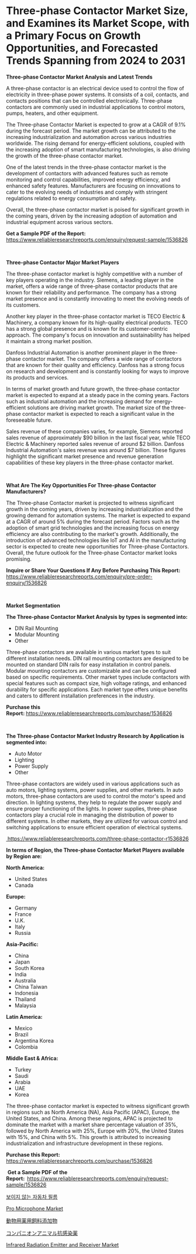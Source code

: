 <p><h1>Three-phase Contactor Market Size, and Examines its Market Scope, with a Primary Focus on Growth Opportunities, and Forecasted Trends Spanning from 2024 to 2031</h1></p><p><strong>Three-phase Contactor Market Analysis and Latest Trends</strong></p>
<p><p>A three-phase contactor is an electrical device used to control the flow of electricity in three-phase power systems. It consists of a coil, contacts, and contacts positions that can be controlled electronically. Three-phase contactors are commonly used in industrial applications to control motors, pumps, heaters, and other equipment.</p><p>The Three-phase Contactor Market is expected to grow at a CAGR of 9.1% during the forecast period. The market growth can be attributed to the increasing industrialization and automation across various industries worldwide. The rising demand for energy-efficient solutions, coupled with the increasing adoption of smart manufacturing technologies, is also driving the growth of the three-phase contactor market.</p><p>One of the latest trends in the three-phase contactor market is the development of contactors with advanced features such as remote monitoring and control capabilities, improved energy efficiency, and enhanced safety features. Manufacturers are focusing on innovations to cater to the evolving needs of industries and comply with stringent regulations related to energy consumption and safety.</p><p>Overall, the three-phase contactor market is poised for significant growth in the coming years, driven by the increasing adoption of automation and industrial equipment across various sectors.</p></p>
<p><strong>Get a Sample PDF of the Report:&nbsp;</strong> <a href="https://www.reliableresearchreports.com/enquiry/request-sample/1536826">https://www.reliableresearchreports.com/enquiry/request-sample/1536826</a></p>
<p>&nbsp;</p>
<p><strong>Three-phase Contactor Major Market Players</strong></p>
<p><p>The three-phase contactor market is highly competitive with a number of key players operating in the industry. Siemens, a leading player in the market, offers a wide range of three-phase contactor products that are known for their reliability and performance. The company has a strong market presence and is constantly innovating to meet the evolving needs of its customers.</p><p>Another key player in the three-phase contactor market is TECO Electric & Machinery, a company known for its high-quality electrical products. TECO has a strong global presence and is known for its customer-centric approach. The company's focus on innovation and sustainability has helped it maintain a strong market position.</p><p>Danfoss Industrial Automation is another prominent player in the three-phase contactor market. The company offers a wide range of contactors that are known for their quality and efficiency. Danfoss has a strong focus on research and development and is constantly looking for ways to improve its products and services.</p><p>In terms of market growth and future growth, the three-phase contactor market is expected to expand at a steady pace in the coming years. Factors such as industrial automation and the increasing demand for energy-efficient solutions are driving market growth. The market size of the three-phase contactor market is expected to reach a significant value in the foreseeable future.</p><p>Sales revenue of these companies varies, for example, Siemens reported sales revenue of approximately $90 billion in the last fiscal year, while TECO Electric & Machinery reported sales revenue of around $2 billion. Danfoss Industrial Automation's sales revenue was around $7 billion. These figures highlight the significant market presence and revenue generation capabilities of these key players in the three-phase contactor market.</p></p>
<p>&nbsp;</p>
<p><strong>What Are The Key Opportunities For Three-phase Contactor Manufacturers?</strong></p>
<p><p>The Three-phase Contactor market is projected to witness significant growth in the coming years, driven by increasing industrialization and the growing demand for automation systems. The market is expected to expand at a CAGR of around 5% during the forecast period. Factors such as the adoption of smart grid technologies and the increasing focus on energy efficiency are also contributing to the market's growth. Additionally, the introduction of advanced technologies like IoT and AI in the manufacturing sector is expected to create new opportunities for Three-phase Contactors. Overall, the future outlook for the Three-phase Contactor market looks promising.</p></p>
<p><strong>Inquire or Share Your Questions If Any Before Purchasing This Report:</strong> <a href="https://www.reliableresearchreports.com/enquiry/pre-order-enquiry/1536826">https://www.reliableresearchreports.com/enquiry/pre-order-enquiry/1536826</a></p>
<p>&nbsp;</p>
<p><strong>Market Segmentation</strong></p>
<p><strong>The Three-phase Contactor Market Analysis by types is segmented into:</strong></p>
<p><ul><li>DIN Rail Mounting</li><li>Modular Mounting</li><li>Other</li></ul></p>
<p><p>Three-phase contactors are available in various market types to suit different installation needs. DIN rail mounting contactors are designed to be mounted on standard DIN rails for easy installation in control panels. Modular mounting contactors are customizable and can be configured based on specific requirements. Other market types include contactors with special features such as compact size, high voltage ratings, and enhanced durability for specific applications. Each market type offers unique benefits and caters to different installation preferences in the industry.</p></p>
<p><strong>Purchase this Report:&nbsp;</strong><a href="https://www.reliableresearchreports.com/purchase/1536826">https://www.reliableresearchreports.com/purchase/1536826</a></p>
<p>&nbsp;</p>
<p><strong>The Three-phase Contactor Market Industry Research by Application is segmented into:</strong></p>
<p><ul><li>Auto Motor</li><li>Lighting</li><li>Power Supply</li><li>Other</li></ul></p>
<p><p>Three-phase contactors are widely used in various applications such as auto motors, lighting systems, power supplies, and other markets. In auto motors, three-phase contactors are used to control the motor's speed and direction. In lighting systems, they help to regulate the power supply and ensure proper functioning of the lights. In power supplies, three-phase contactors play a crucial role in managing the distribution of power to different systems. In other markets, they are utilized for various control and switching applications to ensure efficient operation of electrical systems.</p></p>
<p><a href="https://www.reliableresearchreports.com/three-phase-contactor-r1536826">&nbsp;https://www.reliableresearchreports.com/three-phase-contactor-r1536826</a></p>
<p><strong>In terms of Region, the Three-phase Contactor Market Players available by Region are:</strong></p>
<p>
    <p> <strong> North America: </strong>
        <ul>
            <li>United States</li>
            <li>Canada</li>
        </ul>
        </p> 
    <p> <strong> Europe: </strong>
        <ul>
            <li>Germany</li>
            <li>France</li>
            <li>U.K.</li>
            <li>Italy</li>
            <li>Russia</li>
        </ul>
        </p> 
    <p> <strong> Asia-Pacific: </strong>
        <ul>
            <li>China</li>
            <li>Japan</li>
            <li>South Korea</li>
            <li>India</li>
            <li>Australia</li>
            <li>China Taiwan</li>
            <li>Indonesia</li>
            <li>Thailand</li>
            <li>Malaysia</li>
        </ul>
        </p> 
    <p> <strong> Latin America: </strong>
        <ul>
            <li>Mexico</li>
            <li>Brazil</li>
            <li>Argentina Korea</li>
            <li>Colombia</li>
        </ul>
        </p> 
    <p> <strong> Middle East & Africa: </strong>
        <ul>
            <li>Turkey</li>
            <li>Saudi</li>
            <li>Arabia</li>
            <li>UAE</li>
            <li>Korea</li>
        </ul>
    </p>
    </p>
<p><p>The three-phase contactor market is expected to witness significant growth in regions such as North America (NA), Asia Pacific (APAC), Europe, the United States, and China. Among these regions, APAC is projected to dominate the market with a market share percentage valuation of 35%, followed by North America with 25%, Europe with 20%, the United States with 15%, and China with 5%. This growth is attributed to increasing industrialization and infrastructure development in these regions.</p></p>
<p><strong>Purchase this Report: </strong><a href="https://www.reliableresearchreports.com/purchase/1536826">https://www.reliableresearchreports.com/purchase/1536826</a></p>
<p>&nbsp;<strong>Get a Sample PDF of the Report:&nbsp;&nbsp;</strong><a href="https://www.reliableresearchreports.com/enquiry/request-sample/1536826">https://www.reliableresearchreports.com/enquiry/request-sample/1536826</a></p>
<p><strong></strong></p>
<p><p><a href="https://github.com/njolsky1/Market-Research-Report-List-1/blob/main/3286453157423.md">보이지 않는 자동차 필름</a></p><p><a href="https://github.com/itulahketika112/Market-Research-Report-List-1/blob/main/pro-microphone-market.md">Pro Microphone Market</a></p><p><a href="https://github.com/tubbs463/Market-Research-Report-List-1/blob/main/9973729148216.md">動物用薬用飼料添加物</a></p><p><a href="https://github.com/decker5351/Market-Research-Report-List-1/blob/main/7880380148215.md">コンパニオンアニマル抗感染薬</a></p><p><a href="https://github.com/NorbertYates/Market-Research-Report-List-5/blob/main/infrared-radiation-emitter-and-receiver-market.md">Infrared Radiation Emitter and Receiver Market</a></p></p>
